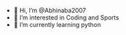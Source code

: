 - 👋 Hi, I’m @Abhinaba2007
- 👀 I’m interested in Coding and Sports
- 🌱 I’m currently learning python


<!---
Abhinaba2007/Abhinaba2007 is a ✨ special ✨ repository because its `README.md` (this file) appears on your GitHub profile.
You can click the Preview link to take a look at your changes.
--->
